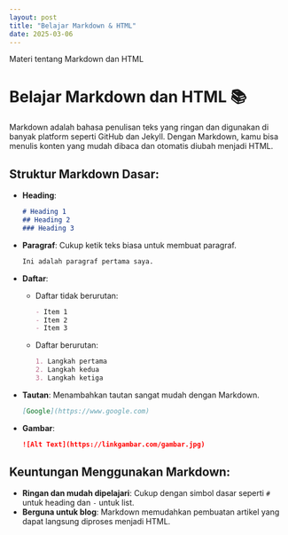 ```yaml
---
layout: post
title: "Belajar Markdown & HTML"
date: 2025-03-06
---
```


Materi tentang Markdown dan HTML


# Belajar Markdown dan HTML 📚

Markdown adalah bahasa penulisan teks yang ringan dan digunakan di banyak platform seperti GitHub dan Jekyll. Dengan Markdown, kamu bisa menulis konten yang mudah dibaca dan otomatis diubah menjadi HTML.

## Struktur Markdown Dasar:
- **Heading**:
   ```markdown
  # Heading 1
  ## Heading 2
  ### Heading 3
   ```

- **Paragraf**: Cukup ketik teks biasa untuk membuat paragraf.
  ```markdown
  Ini adalah paragraf pertama saya.
  ```

- **Daftar**:
  - Daftar tidak berurutan:
    ```markdown
    - Item 1
    - Item 2
    - Item 3
    ```
  - Daftar berurutan:
    ```markdown
    1. Langkah pertama
    2. Langkah kedua
    3. Langkah ketiga
    ```

- **Tautan**: Menambahkan tautan sangat mudah dengan Markdown.
  ```markdown
  [Google](https://www.google.com)
  ```

- **Gambar**:
  ```markdown
  ![Alt Text](https://linkgambar.com/gambar.jpg)
  ```

## Keuntungan Menggunakan Markdown:
- **Ringan dan mudah dipelajari**: Cukup dengan simbol dasar seperti `#` untuk heading dan `-` untuk list.
- **Berguna untuk blog**: Markdown memudahkan pembuatan artikel yang dapat langsung diproses menjadi HTML.
